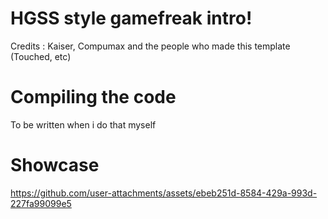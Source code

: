 # HGSS style gamefreak intro!
Credits : Kaiser, Compumax and the people who made this template (Touched, etc)
# Compiling the code
To be written when i do that myself 

# Showcase



https://github.com/user-attachments/assets/ebeb251d-8584-429a-993d-227fa99099e5

